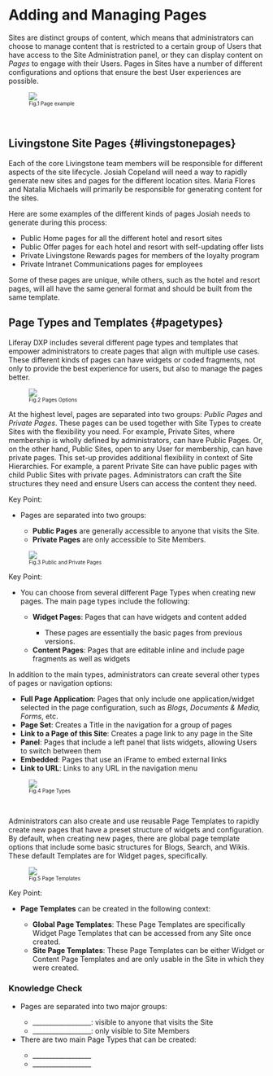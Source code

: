 # Adding and Managing Pages

Sites are distinct groups of content, which means that administrators can choose to manage content that is restricted to a certain group of Users that have access to the Site Administration panel, or they can display content on _Pages_ to engage with their Users. Pages in Sites have a number of different configurations and options that ensure the best User experiences are possible. 

<figure>
	<img src="../images/page-example.png" style="max-height: 35%" />
	<figcaption style="font-size: x-small">Fig.1 Page example</figcaption>
</figure>

<br />

## Livingstone Site Pages {#livingstonepages}

Each of the core Livingstone team members will be responsible for different aspects of the site lifecycle. Josiah Copeland will need a way to rapidly generate new sites and pages for the different location sites. Maria Flores and Natalia Michaels will primarily be responsible for generating content for the sites. 

Here are some examples of the different kinds of pages Josiah needs to generate during this process:
* Public Home pages for all the different hotel and resort sites
* Public Offer pages for each hotel and resort with self-updating offer lists
* Private Livingstone Rewards pages for members of the loyalty program
* Private Intranet Communications pages for employees

Some of these pages are unique, while others, such as the hotel and resort pages, will all have the same general format and should be built from the same template. 

## Page Types and Templates {#pagetypes}

Liferay DXP includes several different page types and templates that empower administrators to create pages that align with multiple use cases. These different kinds of pages can have widgets or coded fragments, not only to provide the best experience for users, but also to manage the pages better. 

<figure>
	<img src="../images/build-pages.png" style="max-height: 20%" />
	<figcaption style="font-size: x-small">Fig.2 Pages Options</figcaption>
</figure>

At the highest level, pages are separated into two groups: _Public Pages_ and _Private Pages_. These pages can be used together with Site Types to create Sites with the flexibility you need. For example, Private Sites, where membership is wholly defined by administrators, can have Public Pages. Or, on the other hand, Public Sites, open to any User for membership, can have private pages. This set-up provides additional flexibility in context of Site Hierarchies. For example, a parent Private Site can have public pages with child Public Sites with private pages. Administrators can craft the Site structures they need and ensure Users can access the content they need.

<div class="key-point">
Key Point: <br/>
<ul>
	<li>Pages are separated into two groups:</li>
	<ul>
		<li><b>Public Pages</b> are generally accessible to anyone that visits the Site.</li>
		<li><b>Private Pages</b> are only accessible to Site Members.</li>
	</ul>
</ul>
</div>

<figure>
	<img src="../images/public-private.png" style="max-width: 95%" />
	<figcaption style="font-size: x-small">Fig.3 Public and Private Pages</figcaption>
</figure>

<div class="key-point">
Key Point: <br/>
<ul>
	<li>You can choose from several different Page Types when creating new pages. The main page types include the following:</li>
	<ul>
		<li><b>Widget Pages</b>: Pages that can have widgets and content added</li>
		<ul>
			<li>These pages are essentially the basic pages from previous versions.</li>
		</ul>
		<li><b>Content Pages</b>: Pages that are editable inline and include page fragments as well as widgets</li>
	</ul>
</ul>
</div>

In addition to the main types, administrators can create several other types of pages or navigation options: 
* **Full Page Application**: Pages that only include one application/widget selected in the page configuration, such as _Blogs, Documents & Media, Forms_, etc.
* **Page Set**: Creates a Title in the navigation for a group of pages
* **Link to a Page of this Site**: Creates a page link to any page in the Site
* **Panel**: Pages that include a left panel that lists widgets, allowing Users to switch between them
* **Embedded**: Pages that use an iFrame to embed external links
* **Link to URL**: Links to any URL in the navigation menu

<figure>
	<img src="../images/page-types.png" style="max-height: 35%" />
	<figcaption style="font-size: x-small">Fig.4 Page Types</figcaption>
</figure>

<br />

Administrators can also create and use reusable Page Templates to rapidly create new pages that have a preset structure of widgets and configuration. By default, when creating new pages, there are global page template options that include some basic structures for Blogs, Search, and Wikis. These default Templates are for Widget pages, specifically. 

<figure>
	<img src="../images/page-templates.png" style="max-width: 100%" />
	<figcaption style="font-size: x-small">Fig.5 Page Templates</figcaption>
</figure>

<div class="key-point">
Key Point: <br/>
<ul>
	<li><b>Page Templates</b> can be created in the following context:</li>
	<ul>
		<li><b>Global Page Templates</b>: These Page Templates are specifically Widget Page Templates that can be accessed from any Site once created.</li>
		<li><b>Site Page Templates</b>: These Page Templates can be either Widget or Content Page Templates and are only usable in the Site in which they were created.</li>
	</ul>
</ul>
</div>

<div class="summary"><h3>Knowledge Check</h3>
<ul>
	<li>Pages are separated into two major groups:</li>
	<ul>
		<li>__________________: visible to anyone that visits the Site</li>
		<li>__________________: only visible to Site Members</li>
	</ul>
	<li>There are two main Page Types that can be created:</li>
	<ul>
		<li>__________________</li>
		<li>__________________</li>
	</ul>
</ul>
</div>  
